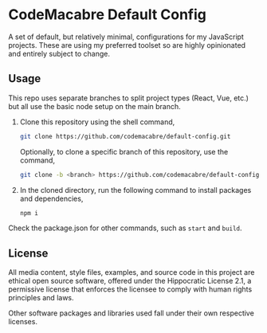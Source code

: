 # CodeMacabre Default Config
A set of default, but relatively minimal, configurations for my JavaScript projects. These are using my preferred toolset so are highly opinionated and entirely subject to change.

## Usage
This repo uses separate branches to split project types (React, Vue, etc.) but all use the basic node setup on the main branch.

1. Clone this repository using the shell command,
   ```sh
   git clone https://github.com/codemacabre/default-config.git
   ```
   Optionally, to clone a specific branch of this repository, use the command,
   ```sh
   git clone -b <branch> https://github.com/codemacabre/default-config.git
   ```
2. In the cloned directory, run the following command to install packages and dependencies,
   ```sh
   npm i
   ```

Check the package.json for other commands, such as `start` and `build`.

## License
All media content, style files, examples, and source code in this project are ethical open source software, offered under the Hippocratic License 2.1, a permissive license that enforces the licensee to comply with human rights principles and laws.

Other software packages and libraries used fall under their own respective licenses.